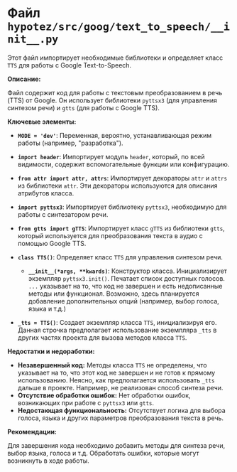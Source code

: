 # Файл `hypotez/src/goog/text_to_speech/__init__.py`

Этот файл импортирует необходимые библиотеки и определяет класс `TTS` для работы с Google Text-to-Speech.

**Описание:**

Файл содержит код для работы с текстовым преобразованием в речь (TTS) от Google.  Он использует библиотеки `pyttsx3` (для управления синтезом речи) и `gtts` (для работы с Google TTS).

**Ключевые элементы:**

* **`MODE = 'dev'`**: Переменная, вероятно, устанавливающая режим работы (например, "разработка").

* **`import header`**: Импортирует модуль `header`, который, по всей видимости, содержит вспомогательные функции или конфигурацию.

* **`from attr import attr, attrs`**: Импортирует декораторы `attr` и `attrs` из библиотеки `attr`.  Эти декораторы используются для описания атрибутов класса.

* **`import pyttsx3`**: Импортирует библиотеку `pyttsx3`, необходимую для работы с синтезатором речи.

* **`from gtts import gTTS`**: Импортирует класс `gTTS` из библиотеки `gtts`, который используется для преобразования текста в аудио с помощью Google TTS.

* **`class TTS()`**: Определяет класс `TTS` для управления синтезом речи.

    * **`__init__(*args, **kwards)`**: Конструктор класса. Инициализирует экземпляр `pyttsx3.init()`.  Печатает список доступных голосов.  `...` указывает на то, что код не завершен и есть недописанные методы или функционал.  Возможно, здесь планируется добавление дополнительных опций (например, выбор голоса, языка и т.д.)

* **`_tts = TTS()`**: Создает экземпляр класса `TTS`, инициализируя его.  Данная строчка предполагает использование экземпляра `_tts` в других частях проекта для вызова методов класса `TTS`.


**Недостатки и недоработки:**

* **Незавершенный код:**  Методы класса `TTS` не определены, что указывает на то, что этот код не завершен и не готов к прямому использованию.  Неясно, как предполагается использовать `_tts` дальше в проекте.  Например, не реализован способ синтеза речи.
* **Отсутствие обработки ошибок:** Нет обработки ошибок, возникающих при работе с `pyttsx3` или `gtts`.
* **Недостающая функциональность:** Отсутствует логика для выбора голоса, языка и других параметров преобразования текста в речь.


**Рекомендации:**

Для завершения кода необходимо добавить методы для синтеза речи, выбор языка, голоса и т.д. Обработать ошибки, которые могут возникнуть в ходе работы.